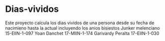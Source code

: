 # Dias-vividos
Este proyecto calcula los dias vividos de una persona desde su fecha de nacimieno hasta la actual incluyendo los anios bisiestos Junker melenciano 15-EIIN-1-097 Yoan Danchet 17-MIIN-1-174 Garivardy Peralta 17-EIIN-1-030
